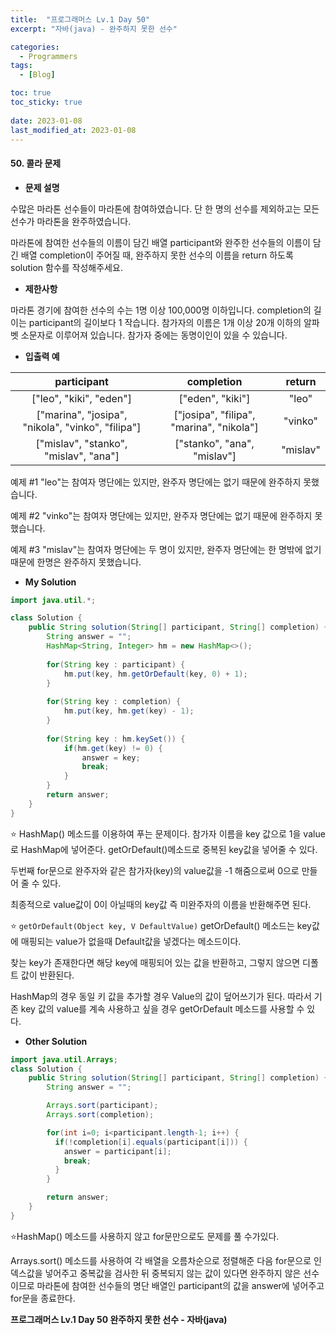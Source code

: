```yaml
---
title:  "프로그래머스 Lv.1 Day 50"
excerpt: "자바(java) - 완주하지 못한 선수"

categories:
  - Programmers
tags:
  - [Blog]

toc: true
toc_sticky: true
 
date: 2023-01-08
last_modified_at: 2023-01-08
---
```


#### 50. 콜라 문제


- **문제 설명** 

수많은 마라톤 선수들이 마라톤에 참여하였습니다. 단 한 명의 선수를 제외하고는 모든 선수가 마라톤을 완주하였습니다.

마라톤에 참여한 선수들의 이름이 담긴 배열 participant와 완주한 선수들의 이름이 담긴 배열 completion이 주어질 때, 완주하지 못한 선수의 이름을 return 하도록 solution 함수를 작성해주세요.


- **제한사항**

마라톤 경기에 참여한 선수의 수는 1명 이상 100,000명 이하입니다.
completion의 길이는 participant의 길이보다 1 작습니다.
참가자의 이름은 1개 이상 20개 이하의 알파벳 소문자로 이루어져 있습니다.
참가자 중에는 동명이인이 있을 수 있습니다.

- **입출력 예**

|**participant**|**completion**|**return**|
|:---:|:---:|:---:|
|["leo", "kiki", "eden"]|["eden", "kiki"]|"leo"|
|["marina", "josipa", "nikola", "vinko", "filipa"]|	["josipa", "filipa", "marina", "nikola"]|	"vinko"|
|["mislav", "stanko", "mislav", "ana"]|["stanko", "ana", "mislav"]|"mislav"|

예제 #1
"leo"는 참여자 명단에는 있지만, 완주자 명단에는 없기 때문에 완주하지 못했습니다.

예제 #2
"vinko"는 참여자 명단에는 있지만, 완주자 명단에는 없기 때문에 완주하지 못했습니다.

예제 #3
"mislav"는 참여자 명단에는 두 명이 있지만, 완주자 명단에는 한 명밖에 없기 때문에 한명은 완주하지 못했습니다.

- **My Solution**

```java
import java.util.*;

class Solution {
    public String solution(String[] participant, String[] completion) {
        String answer = "";
        HashMap<String, Integer> hm = new HashMap<>();
        
        for(String key : participant) {
            hm.put(key, hm.getOrDefault(key, 0) + 1);
        }
        
        for(String key : completion) {
            hm.put(key, hm.get(key) - 1);
        }
        
        for(String key : hm.keySet()) {
            if(hm.get(key) != 0) {
                answer = key;
                break;
            }
        }
        return answer;
    }
}
```

⭐ HashMap() 메소드를 이용하여 푸는 문제이다. 참가자 이름을 key 값으로 1을 value로 HashMap에 넣어준다. getOrDefault()메소드로 중복된 key값을 넣어줄 수 있다.

두번째 for문으로 완주자와 같은 참가자(key)의 value값을 -1 해줌으로써 0으로 만들어 줄 수 있다.

최종적으로 value값이 0이 아닐때의 key값 즉 미완주자의 이름을 반환해주면 된다.

⭐ `getOrDefault(Object key, V DefaultValue)`
getOrDefault() 메소드는 key값에 매핑되는 value가 없을때 Default값을 넣겠다는 메소드이다. 

찾는 key가 존재한다면 해당 key에 매핑되어 있는 값을 반환하고, 그렇지 않으면 디폴트 값이 반환된다.

HashMap의 경우 동일 키 값을 추가할 경우 Value의 값이 덮어쓰기가 된다. 따라서 기존 key 값의 value를 계속 사용하고 싶을 경우 getOrDefault 메소드를 사용할 수 있다.

- **Other Solution**

```java
import java.util.Arrays;
class Solution {
    public String solution(String[] participant, String[] completion) {
        String answer = "";

        Arrays.sort(participant);
        Arrays.sort(completion);

        for(int i=0; i<participant.length-1; i++) {
          if(!completion[i].equals(participant[i])) {
            answer = participant[i];
            break;
          }
        }

        return answer;
    }
}
```

⭐HashMap() 메소드를 사용하지 않고 for문만으로도 문제를 풀 수가있다.

Arrays.sort() 메소드를 사용하여 각 배열을 오름차순으로 정렬해준 다음 for문으로 인덱스값을 넣어주고 중복값을 검사한 뒤 중복되지 않는 값이 있다면 완주하지 않은 선수이므로 마라톤에 참여한 선수들의 명단 배열인 participant의 값을 answer에 넣어주고 for문을 종료한다.

**프로그래머스 Lv.1 Day 50 완주하지 못한 선수 - 자바(java)**